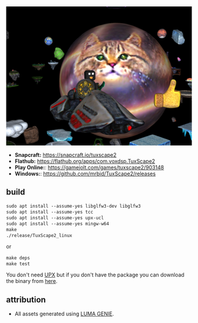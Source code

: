![Screenshot of the TuxScape2 game](https://raw.githubusercontent.com/mrbid/TuxScape2/main/screenshot.png)

- **Snapcraft:** https://snapcraft.io/tuxscape2
- **Flathub:** https://flathub.org/apps/com.voxdsp.TuxScape2
- **Play Online:**: https://gamejolt.com/games/tuxscape2/903148
- **Windows:**: https://github.com/mrbid/TuxScape2/releases

## build
```
sudo apt install --assume-yes libglfw3-dev libglfw3
sudo apt install --assume-yes tcc
sudo apt install --assume-yes upx-ucl
sudo apt install --assume-yes mingw-w64
make
./release/TuxScape2_linux
```
or
```
make deps
make test
```
You don't need [UPX](https://upx.github.io/) but if you don't have the package you can download the binary from [here](https://github.com/upx/upx/releases).

## attribution
* All assets generated using [LUMA GENIE](https://lumalabs.ai/genie).
